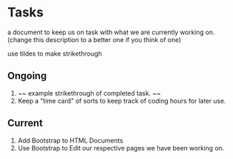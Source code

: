 # Tasks

a document to keep us on task with what we are currently working on. (change this description to a better one if you think of one)

 use tildes to make strikethrough

## Ongoing
1. ~~ example strikethrough of completed task. ~~
1. Keep a "time card" of sorts to keep track of coding hours for later use.

## Current
1. Add Bootstrap to HTML Documents
2. Use Bootstrap to Edit our respective pages we have been working on.
